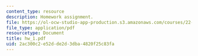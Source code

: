 ```yaml
---
content_type: resource
description: Homework assignment.
file: https://ol-ocw-studio-app-production.s3.amazonaws.com/courses/22-615-mhd-theory-of-fusion-systems-spring-2007/2ac300c2e52dde2d3dba4820f25c83fa_hw_1.pdf
file_type: application/pdf
resourcetype: Document
title: hw_1.pdf
uid: 2ac300c2-e52d-de2d-3dba-4820f25c83fa
---
```


